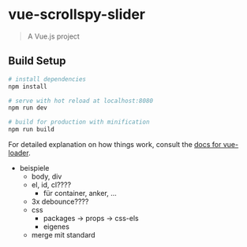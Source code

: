 # vue-scrollspy-slider

> A Vue.js project

## Build Setup

``` bash
# install dependencies
npm install

# serve with hot reload at localhost:8080
npm run dev

# build for production with minification
npm run build
```

For detailed explanation on how things work, consult the [docs for vue-loader](http://vuejs.github.io/vue-loader).
   
- beispiele 
	- body, div
	- el, id, cl????
		- für container, anker, ...
	- 3x debounce????
	- css
		- packages -> props -> css-els
		- eigenes
	- merge mit standard